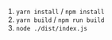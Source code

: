 1. ```yarn install``` / ```npm install```
2. ```yarn build``` / ```npm run build```
3. ```node ./dist/index.js```
